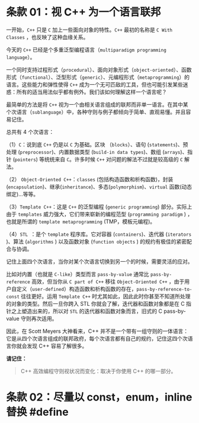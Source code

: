 # 条款 01：视 C++ 为一个语言联邦

一开始，`C++` 只是 `C` 加上一些面向对象的特性。`C++` 最初的名称是 `C With Classes` ，也反映了这种血缘关系。

今天的 `C++` 已经是个多重泛型编程语言（`multiparadigm programming language`）。

一个同时支持过程形式（`procedural`）、面向对象形式（`object-oriented`）、函数形式（`functional`）、泛型形式（`generic`）、元编程形式（`metaprogramming`）的语言。这些能力和弹性使得 `C++` 成为一个无可匹敌的工具，但也可能引发某些迷惑：所有的适当用法似乎都有例外。我们该如何理解这样一个语言呢？

最简单的方法是将 `C++` 视为一个由相关语言组成的联邦而非单一语言。在其中某个次语言（`sublanguage`）中，各种守则与例子都倾向于简单、直观易懂。并且容易记住。 

总共有 4 个次语言：

（1）`C`：说到底 `C++` 仍是以 `C` 为基础。区块 （`blocks`）、语句 (`statements`)、预处理 (`preprocessor`)、内置数据类型 (`build-in data types`)、数组 (`arrays`)、指针 (`pointers`) 等统统来自 `C`。许多时候 `C++` 对问题的解法不过就是较高级的 `C` 解法。

（2） `Object-Oriented C++`：`classes` (包括构造函数和析构函数)，封装 (`encapsulation`)、继承(`inheritance`)、多态(`polymorphism`)、`virtual` 函数(动态绑定)…等等。

（3）`Template C++`：这是 `C++` 的泛型编程 (`generic programming`) 部分。实际上由于 `templates` 威力强大，它们带来崭新的编程范型 (`programming paradigm` ) ，也就是所谓的 `template metaprogramming` (TMP，模板元编程)。

（4）`STL `：是个 `template` 程序库。它对容器 (`containers`)、迭代器 (`iterators` )、算法 (`algorithms` ) 以及函数对象 (`function objects` ) 的规约有极佳的紧密配合与协调。

记住上面四个次语言，当你对某个次语言切换到另一个的时候，需要灵活的应对。

比如对内置（也就是 `C-like`）类型而言 `pass-by-value` 通常比 `pass-by-reference` 高效，但当你从 `C part of C++`  移往 `Object-Oriented C++` ，由于用户自定义（`user-defined`）构造函数和析构函数的存在，`pass-by-reference-to-const` 往往更好。运用 `Template C++` 时尤其如此，因此此时你甚至不知道所处理的对象的类型。然后一旦你跨入 STL 你就会了解，迭代器和函数对象都是在 C 指针之上塑造出来的，所以对 `STL` 的迭代器和函数对象而言，旧式的 C pass-by-value 守则再次适用。

因此，在 Scott Meyers 大神看来，C++ 并不是一个带有一组守则的一体语言：它是从四个次语言组成的联邦政府，每个次语言都有自己的规约，记住这四个次语言你就会发现 C++ 容易了解很多。

**请记住：**

> C++ 高效编程守则视状况而变化：取决于你使用 C++ 的哪一部分。



# 条款 02：尽量以 const，enum，inline替换 #define

